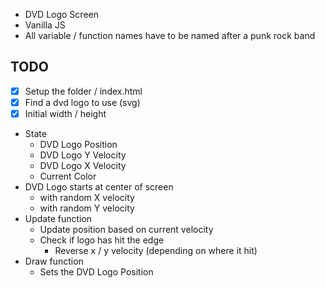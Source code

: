 * DVD Logo Screen
* Vanilla JS
* All variable / function names have to be named after a punk rock band

## TODO

* [x] Setup the folder / index.html
* [x] Find a dvd logo to use (svg)
* [x] Initial width / height
* State
  * DVD Logo Position
  * DVD Logo Y Velocity
  * DVD Logo X Velocity
  * Current Color
* DVD Logo starts at center of screen
  * with random X velocity
  * with random Y velocity
* Update function
  * Update position based on current velocity
  * Check if logo has hit the edge
    * Reverse x / y velocity (depending on where it hit)
* Draw function
  * Sets the DVD Logo Position